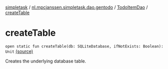[simpletask](../../index.md) / [nl.mpcjanssen.simpletask.dao.gentodo](../index.md) / [TodoItemDao](index.md) / [createTable](.)

# createTable

`open static fun createTable(db: SQLiteDatabase, ifNotExists: Boolean): Unit` [(source)](https://github.com/mpcjanssen/simpletask-android/blob/master/src/main/java/nl/mpcjanssen/simpletask/dao/gentodo/TodoItemDao.java#L45)

Creates the underlying database table.

